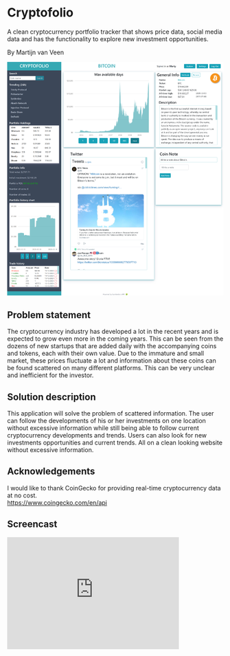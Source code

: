 


# Cryptofolio
A clean cryptocurrency portfolio tracker that shows price data, social media data and has the functionality to explore new investment opportunities. 

By Martijn van Veen
<p align="center"> 
  <img src="doc/cryptofolio_home-page-view_btc.png" alt="Website UI top" width="800" >
</p>

## Problem statement
The cryptocurrency industry has developed a lot in the recent years and is expected to grow even more in the coming years. This can be seen from the dozens of new startups that are added daily with the accompanying coins and tokens, each with their own value.
Due to the immature and small market, these prices fluctuate a lot and information about these coins can be found scattered on many different platforms. This can be very unclear and inefficient for the investor.

## Solution description
This application will solve the problem of scattered information. The user can follow the developments of his or her investments on one location without excessive information while still being able to follow current cryptocurrency developments and trends. Users can also look for new investments opportunities and current trends. All on a clean looking website without excessive information.

## Acknowledgements
I would like to thank CoinGecko for providing real-time cryptocurrency data at no cost.  
https://www.coingecko.com/en/api 
 
## Screencast


<iframe id="kaltura_player" src="https://api.eu.kaltura.com/p/120/sp/12000/embedIframeJs/uiconf_id/23449960/partner_id/120?iframeembed=true&playerId=kaltura_player&entry_id=0_jou1i77h&flashvars[streamerType]=auto&amp;flashvars[localizationCode]=en_US&amp;flashvars[leadWithHTML5]=true&amp;flashvars[sideBarContainer.plugin]=true&amp;flashvars[sideBarContainer.position]=left&amp;flashvars[sideBarContainer.clickToClose]=true&amp;flashvars[chapters.plugin]=true&amp;flashvars[chapters.layout]=vertical&amp;flashvars[chapters.thumbnailRotator]=false&amp;flashvars[streamSelector.plugin]=true&amp;flashvars[EmbedPlayer.SpinnerTarget]=videoHolder&amp;flashvars[dualScreen.plugin]=true&amp;flashvars[hotspots.plugin]=1&amp;flashvars[Kaltura.addCrossoriginToIframe]=true&amp;&wid=0_2xkt8sr1" width="400" height="261" allowfullscreen webkitallowfullscreen mozAllowFullScreen allow="autoplay *; fullscreen *; encrypted-media *" sandbox="allow-forms allow-same-origin allow-scripts allow-top-navigation allow-pointer-lock allow-popups allow-modals allow-orientation-lock allow-popups-to-escape-sandbox allow-presentation allow-top-navigation-by-user-activation" frameborder="0" title="Kaltura Player"></iframe>
